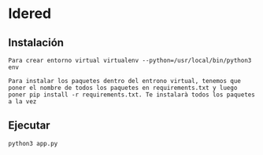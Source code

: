 # Idered

## Instalación
```
Para crear entorno virtual virtualenv --python=/usr/local/bin/python3 env

Para instalar los paquetes dentro del entrono virtual, tenemos que poner el nombre de todos los paquetes en requirements.txt y luego poner pip install -r requirements.txt. Te instalarà todos los paquetes a la vez
```

## Ejecutar 
```
python3 app.py
```